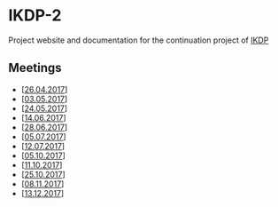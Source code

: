 # IKDP-2
Project website and documentation for the continuation project of [IKDP](https://github.com/langdoc/IKDP)

## Meetings
* [[26.04.2017](Meeting170426.md)]
* [[03.05.2017](Meeting170503.md)]
* [[24.05.2017](Meeting170524.md)]
* [[14.06.2017](Meeting170524.md)]
* [[28.06.2017](Meeting170628.md)]
* [[05.07.2017](Meeting170705.md)]
* [[12.07.2017](Meeting170712.md)]
* [[05.10.2017](Meeting171005.md)]
* [[11.10.2017](Meeting171011.md)]
* [[25.10.2017](Meeting171025.md)]
* [[08.11.2017](Meeting171108.md)]
* [[13.12.2017](Meeting171213.md)]
